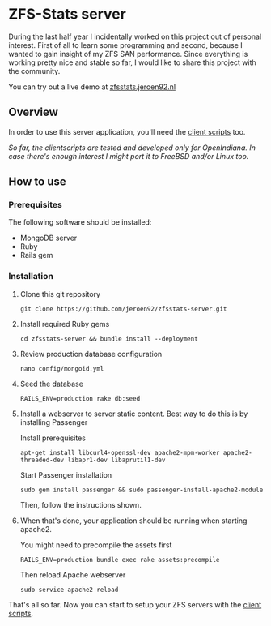 # ZFS-Stats server
During the last half year I incidentally worked on this project out of personal interest. First of all to learn some programming and second, because I wanted to gain insight of my ZFS SAN performance. Since everything is working pretty nice and stable so far, I would like to share this project with the community.

You can try out a live demo at [zfsstats.jeroen92.nl](zfsstats.jeroen92.nl)

## Overview

In order to use this server application, you'll need the [client scripts](https://github.com/jeroen92/zfsstats-clientscripts) too. 

*So far, the clientscripts are tested and developed only for OpenIndiana. In case there's enough interest I might port it to FreeBSD and/or Linux too.*

## How to use

### Prerequisites

The following software should be installed:

- MongoDB server
- Ruby
- Rails gem

### Installation

1. Clone this git repository

	`git clone https://github.com/jeroen92/zfsstats-server.git`
	
2. Install required Ruby gems

	`cd zfsstats-server && bundle install --deployment`
	
3. Review production database configuration

	`nano config/mongoid.yml`
	
4. Seed the database

	`RAILS_ENV=production rake db:seed`
	
5. Install a webserver to server static content. Best way to do this is by installing Passenger

	Install prerequisites
	
	`apt-get install libcurl4-openssl-dev apache2-mpm-worker apache2-threaded-dev libapr1-dev libaprutil1-dev`
	
	Start Passenger installation
	
	`sudo gem install passenger && sudo passenger-install-apache2-module`

	Then, follow the instructions shown.
	
6. When that's done, your application should be running when starting apache2.

	You might need to precompile the assets first
	
	`RAILS_ENV=production bundle exec rake assets:precompile`
	
	Then reload Apache webserver
	
	`sudo service apache2 reload`

That's all so far. Now you can start to setup your ZFS servers with the [client scripts](https://github.com/jeroen92/zfsstats-clientscripts).
